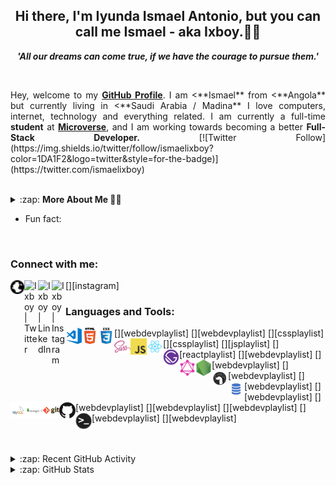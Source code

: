 <h2 align="center">Hi there, I'm Iyunda Ismael Antonio, but you can call me Ismael - aka Ixboy.🙋‍♂️</h2>
<p align="center"><i><strong>'All our dreams can come true, if we have the courage to pursue them.'</strong></i></p>
<br />

<p align="justify"> Hey, welcome to my <b><a href="https://github.com/ixboy">GitHub Profile</a></b>. I am <**Ismael** from <**Angola** but currently living in <**Saudi Arabia / Madina** I love computers, internet, technology and everything related. I am currently a full-time <b>student</b> at <strong><a href="https://microverse.org">Microverse</a></strong>, and I am working towards becoming a better <b>Full-Stack Developer.</b>
[![Twitter Follow](https://img.shields.io/twitter/follow/ismaelixboy?color=1DA1F2&logo=twitter&style=for-the-badge)](https://twitter.com/ismaelixboy)

<br />
<br />
<details>

  <summary>:zap: <strong>More About Me 🙋‍♂️</strong></summary>
  <br>
  <p align="justify">I see you want to know more about me 😁 well I will be happy to tell you more... <br>
  <br>

  I am <b>27 years old</b>. I am a <**CCNA Routing & Switching, CCNA Cyber Ops, CompTIA A+ and CompTIA N+ Certified** and a <**Networking Specialist Qualification Diploma from Boston City college in Johannesbur / South Africa.** And I am currently a full-time <b>student</b> at <strong><a href="https://microverse.org">Microverse</a></strong>, and a part-time <**networking and Computer Technician**.
     I recently just got my <**Arabic Linguistic Qualification Diploma** from the <**Islamic University of Al-Madinah / Saudi Arabia** 🏫.
    I am very <b>passionate</b> about computers and everything related to technology, not just web development, but also machine learning, AI, Cyber Security and much more. I am currently working on <**Ruby** and <b>Ruby on Rails</b> projects and also trying to master other languages to become a better <b>Full-Stack Developer.</b>
    I have previously worked in a <**computer networking industry** full time, before joining  <strong><a href="https://microverse.org">Microverse</a></strong> as a <**student**. therefore I have good Skills in Computer Networking Operations, Customer Service, strong computer Literacy, information technology, etc.
    </p>

   <!-- <img height=430 width=320 align="right" src="tenho que meter minha foto aqui" alt="myself"> -->

   **My Hobbies**
   - Reading 📖
   - Cycling
   - jumping and back flips
   - Coding 👨‍💻
   - Exercising 🏃‍♂️
   - Gaming 🖱️

   **Fun facts**
   - I can do front and back flips just like it's done in kung-fu movies⚡
   - I am very good at pulling a wheelies with any Bikes but I also fell many times🤣
   - I am addicted to eating Bread.
   - I speak 4 different languages fluently and understand 3 more.
   - I can say my name in 12 different languages.

  **I am currently**
   - 🌱 I’m currently learning everything to be honest 🤣
   - 👯 I’m looking to collaborate with other content creators and curious people who enjoy coding and different technologies.
   - 📖 Reading more Arabic books
   - Working with Ruby
   - Learning JavaScript
   - 🤣 Eating a Bread

   **🥅 2021 Goals:**
   - Contribute more to Open Source projects.
   - increase my knowledge in Cyber security.
   - be more creative.
   - Learn new human speaking Language.

</details>

-  Fun fact:

<br />

### Connect with me:

[<img align="left" alt="ixboy.com" width="22px" src="https://raw.githubusercontent.com/iconic/open-iconic/master/svg/globe.svg" />][website]
[<img align="left" alt="Ixboy | Twitter" width="22px" src="https://cdn.jsdelivr.net/npm/simple-icons@v3/icons/twitter.svg" />][twitter]
[<img align="left" alt="Ixboy | LinkedIn" width="22px" src="https://cdn.jsdelivr.net/npm/simple-icons@v3/icons/linkedin.svg" />][linkedin]
[<img align="left" alt="Ixboy | Instagram" width="22px" src="https://cdn.jsdelivr.net/npm/simple-icons@v3/icons/instagram.svg" />][instagram]


### Languages and Tools:

[<img align="left" alt="Visual Studio Code" width="26px" src="https://raw.githubusercontent.com/github/explore/80688e429a7d4ef2fca1e82350fe8e3517d3494d/topics/visual-studio-code/visual-studio-code.png" />][webdevplaylist]
[<img align="left" alt="HTML5" width="26px" src="https://raw.githubusercontent.com/github/explore/80688e429a7d4ef2fca1e82350fe8e3517d3494d/topics/html/html.png" />][webdevplaylist]
[<img align="left" alt="CSS3" width="26px" src="https://raw.githubusercontent.com/github/explore/80688e429a7d4ef2fca1e82350fe8e3517d3494d/topics/css/css.png" />][cssplaylist]
[<img align="left" alt="Sass" width="26px" src="https://raw.githubusercontent.com/github/explore/80688e429a7d4ef2fca1e82350fe8e3517d3494d/topics/sass/sass.png" />][cssplaylist]
[<img align="left" alt="JavaScript" width="26px" src="https://raw.githubusercontent.com/github/explore/80688e429a7d4ef2fca1e82350fe8e3517d3494d/topics/javascript/javascript.png" />][jsplaylist]
[<img align="left" alt="React" width="26px" src="https://raw.githubusercontent.com/github/explore/80688e429a7d4ef2fca1e82350fe8e3517d3494d/topics/react/react.png" />][reactplaylist]
[<img align="left" alt="Gatsby" width="26px" src="https://raw.githubusercontent.com/github/explore/e94815998e4e0713912fed477a1f346ec04c3da2/topics/gatsby/gatsby.png" />][webdevplaylist]
[<img align="left" alt="GraphQL" width="26px" src="https://raw.githubusercontent.com/github/explore/80688e429a7d4ef2fca1e82350fe8e3517d3494d/topics/graphql/graphql.png" />][webdevplaylist]
[<img align="left" alt="Node.js" width="26px" src="https://raw.githubusercontent.com/github/explore/80688e429a7d4ef2fca1e82350fe8e3517d3494d/topics/nodejs/nodejs.png" />][webdevplaylist]
[<img align="left" alt="Deno" width="26px" src="https://raw.githubusercontent.com/github/explore/361e2821e2dea67711cde99c9c40ed357061cf27/topics/deno/deno.png" />][webdevplaylist]
[<img align="left" alt="SQL" width="26px" src="https://raw.githubusercontent.com/github/explore/80688e429a7d4ef2fca1e82350fe8e3517d3494d/topics/sql/sql.png" />][webdevplaylist]
[<img align="left" alt="MySQL" width="26px" src="https://raw.githubusercontent.com/github/explore/80688e429a7d4ef2fca1e82350fe8e3517d3494d/topics/mysql/mysql.png" />][webdevplaylist]
[<img align="left" alt="MongoDB" width="26px" src="https://raw.githubusercontent.com/github/explore/80688e429a7d4ef2fca1e82350fe8e3517d3494d/topics/mongodb/mongodb.png" />][webdevplaylist]
[<img align="left" alt="Git" width="26px" src="https://raw.githubusercontent.com/github/explore/80688e429a7d4ef2fca1e82350fe8e3517d3494d/topics/git/git.png" />][webdevplaylist]
[<img align="left" alt="GitHub" width="26px" src="https://raw.githubusercontent.com/github/explore/78df643247d429f6cc873026c0622819ad797942/topics/github/github.png" />][webdevplaylist]
[<img align="left" alt="Terminal" width="26px" src="https://raw.githubusercontent.com/github/explore/80688e429a7d4ef2fca1e82350fe8e3517d3494d/topics/terminal/terminal.png" />][webdevplaylist]

<br />
<br />


<details>
  <summary>:zap: Recent GitHub Activity</summary>

<!--START_SECTION:activity-->
1. ❌ Closed PR [#1](https://github.com/codeSTACKr/build-responsive-website/pull/1) in [codeSTACKr/build-responsive-website](https://github.com/codeSTACKr/build-responsive-website)
2. ❗️ Closed issue [#4](https://github.com/codeSTACKr/codestackr-vscode-theme/issues/4) in [codeSTACKr/codestackr-vscode-theme](https://github.com/codeSTACKr/codestackr-vscode-theme)
3. 🗣 Commented on [#4](https://github.com/codeSTACKr/codestackr-vscode-theme/issues/4) in [codeSTACKr/codestackr-vscode-theme](https://github.com/codeSTACKr/codestackr-vscode-theme)
4. 🎉 Merged PR [#7](https://github.com/codeSTACKr/codestackr-vscode-theme/pull/7) in [codeSTACKr/codestackr-vscode-theme](https://github.com/codeSTACKr/codestackr-vscode-theme)
5. ❗️ Closed issue [#6](https://github.com/codeSTACKr/codestackr-vscode-theme/issues/6) in [codeSTACKr/codestackr-vscode-theme](https://github.com/codeSTACKr/codestackr-vscode-theme)
<!--END_SECTION:activity-->

</details>

<details>
  <summary>:zap: GitHub Stats</summary>

  <img align="left" alt="codeSTACKr's GitHub Stats" src="https://github-readme-stats.codestackr.vercel.app/api?username=codeSTACKr&show_icons=true&hide_border=true" />

</details>

[website]: https://www.linkedin.com/in/ismael-antonio-0b7712114/
[twitter]: https://twitter.com/ismaelixboy
<!-- [instagram]:  -->
[linkedin]: https://www.linkedin.com/in/ismael-antonio-0b7712114/
[GitHub]: https://github.com/ixboy
